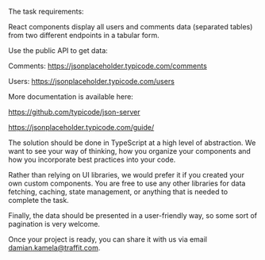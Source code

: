 The task requirements:



React components display all users and comments data (separated tables) from two different endpoints in a tabular form.



Use the public API to get data:

Comments: https://jsonplaceholder.typicode.com/comments

Users: https://jsonplaceholder.typicode.com/users



More documentation is available here:

https://github.com/typicode/json-server

https://jsonplaceholder.typicode.com/guide/



The solution should be done in TypeScript at a high level of abstraction. We want to see your way of thinking, how you organize your components and how you incorporate best practices into your code.



Rather than relying on UI libraries, we would prefer it if you created your own custom components. You are free to use any other libraries for data fetching, caching, state management, or anything that is needed to complete the task.

Finally, the data should be presented in a user-friendly way, so some sort of pagination is very welcome.



Once your project is ready, you can share it with us via email damian.kamela@traffit.com.